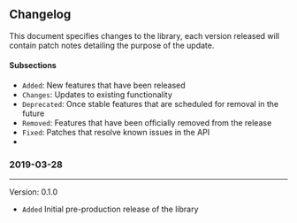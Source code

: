 ## Changelog
This document specifies changes to the library, each version released will contain patch notes detailing the purpose
of the update.

#### Subsections
- `Added`: New features that have been released
- `Changes`: Updates to existing functionality
- `Deprecated`: Once stable features that are scheduled for removal in the future
- `Removed`: Features that have been officially removed from the release
- `Fixed`: Patches that resolve known issues in the API
-
### 2019-03-28
--------------
Version: 0.1.0
- `Added` Initial pre-production release of the library
